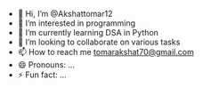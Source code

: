 - 👋 Hi, I’m @Akshattomar12
- 👀 I’m interested in programming
- 🌱 I’m currently learning DSA in Python
- 💞️ I’m looking to collaborate on various tasks
- 📫 How to reach me tomarakshat70@gmail.com
- 😄 Pronouns: ...
- ⚡ Fun fact: ...

<!---
Akshattomar12/Akshattomar12 is a ✨ special ✨ repository because its `README.md` (this file) appears on your GitHub profile.
You can click the Preview link to take a look at your changes.
--->

